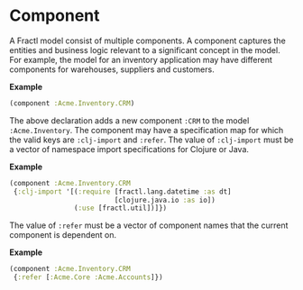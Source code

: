 # Component

A Fractl model consist of multiple components. A component captures the entities and business logic
relevant to a significant concept in the model. For example, the model for an inventory application
may have different components for warehouses, suppliers and customers.

**Example** 

```clojure
(component :Acme.Inventory.CRM)
```

The above declaration adds a new component `:CRM` to the model `:Acme.Inventory`. The component may have
a specification map for which the valid keys are `:clj-import` and `:refer`. The value of `:clj-import` must be a vector of
namespace import specifications for Clojure or Java.

**Example**

```clojure
(component :Acme.Inventory.CRM
 {:clj-import '[(:require [fractl.lang.datetime :as dt]
                          [clojure.java.io :as io])
                (:use [fractl.util])]})
```

The value of `:refer` must be a vector of component names that the current component is dependent on.

**Example**

```clojure
(component :Acme.Inventory.CRM
 {:refer [:Acme.Core :Acme.Accounts]})
```
